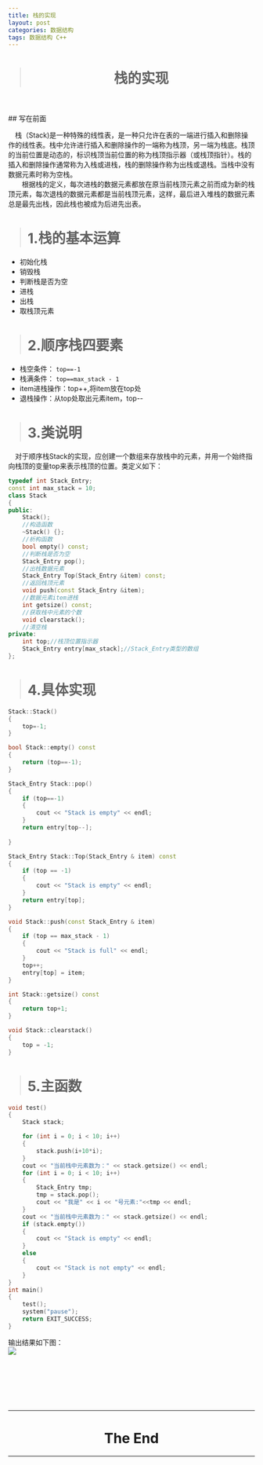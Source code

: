 ```yaml
---
title: 栈的实现
layout: post
categories: 数据结构
tags: 数据结构 C++
---
```

># <center>栈的实现<center/>  

<br/>
<br/>
## 写在前面  

&emsp;栈（Stack)是一种特殊的线性表，是一种只允许在表的一端进行插入和删除操作的线性表。栈中允许进行插入和删除操作的一端称为栈顶，另一端为栈底。栈顶的当前位置是动态的，标识栈顶当前位置的称为栈顶指示器（或栈顶指针）。栈的插入和删除操作通常称为入栈或进栈，栈的删除操作称为出栈或退栈。当栈中没有数据元素时称为空栈。  
&emsp;&emsp;根据栈的定义，每次进栈的数据元素都放在原当前栈顶元素之前而成为新的栈顶元素，每次退栈的数据元素都是当前栈顶元素，这样，最后进入堆栈的数据元素总是最先出栈，因此栈也被成为后进先出表。  
># 1.栈的基本运算  

- 初始化栈
- 销毁栈
- 判断栈是否为空
- 进栈
- 出栈
- 取栈顶元素

># 2.顺序栈四要素  

- 栈空条件： `top==-1`
- 栈满条件： `top==max_stack - 1`
- item进栈操作：top++,将item放在top处
- 退栈操作：从top处取出元素item，top--


># 3.类说明  

&emsp;对于顺序栈Stack的实现，应创建一个数组来存放栈中的元素，并用一个始终指向栈顶的变量top来表示栈顶的位置。类定义如下：  


```c++
typedef int Stack_Entry;
const int max_stack = 10;
class Stack
{
public:
	Stack();
	//构造函数
	~Stack() {};
	//析构函数
	bool empty() const;
	//判断栈是否为空
	Stack_Entry pop();
	//出栈数据元素
	Stack_Entry Top(Stack_Entry &item) const;
	//返回栈顶元素
	void push(const Stack_Entry &item);
	//数据元素item进栈
	int getsize() const;
	//获取栈中元素的个数
	void clearstack();
	//清空栈
private:
	int top;//栈顶位置指示器
	Stack_Entry entry[max_stack];//Stack_Entry类型的数组
};
```  
># 4.具体实现  

```c++
Stack::Stack()
{
	top=-1;
}

bool Stack::empty() const
{
	return (top==-1);
}

Stack_Entry Stack::pop()
{
	if (top==-1)
	{
		cout << "Stack is empty" << endl;
	}
	return entry[top--];
	
}

Stack_Entry Stack::Top(Stack_Entry & item) const
{
	if (top == -1)
	{
		cout << "Stack is empty" << endl;
	}
	return entry[top];
}

void Stack::push(const Stack_Entry & item)
{
	if (top == max_stack - 1)
	{
		cout << "Stack is full" << endl;
	}
	top++;
	entry[top] = item;
}

int Stack::getsize() const
{
	return top+1;
}

void Stack::clearstack()
{
	top = -1;
}
```
># 5.主函数  

```c++
void test()
{
	Stack stack;

	for (int i = 0; i < 10; i++)
	{
		stack.push(i+10*i);
	}
	cout << "当前栈中元素数为：" << stack.getsize() << endl;
	for (int i = 0; i < 10; i++)
	{
		Stack_Entry tmp;
		tmp = stack.pop();
		cout << "我是" << i << "号元素:"<<tmp << endl;
	}
	cout << "当前栈中元素数为：" << stack.getsize() << endl;
	if (stack.empty())
	{
		cout << "Stack is empty" << endl;
	}
	else
	{
		cout << "Stack is not empty" << endl;
	}
}
int main()
{
	test();
	system("pause");
	return EXIT_SUCCESS;
}
```
输出结果如下图：  
![](https://i.imgur.com/zuBXHXy.png)  

<br/><br/><br/><br/><br/>

-------------------------------------
# <center>The End<center/>  
-------------------------------------